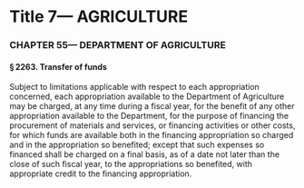 
# Title 7— AGRICULTURE
### CHAPTER 55— DEPARTMENT OF AGRICULTURE
#### § 2263. Transfer of funds

Subject to limitations applicable with respect to each appropriation concerned, each appropriation available to the Department of Agriculture may be charged, at any time during a fiscal year, for the benefit of any other appropriation available to the Department, for the purpose of financing the procurement of materials and services, or financing activities or other costs, for which funds are available both in the financing appropriation so charged and in the appropriation so benefited; except that such expenses so financed shall be charged on a final basis, as of a date not later than the close of such fiscal year, to the appropriations so benefited, with appropriate credit to the financing appropriation.
